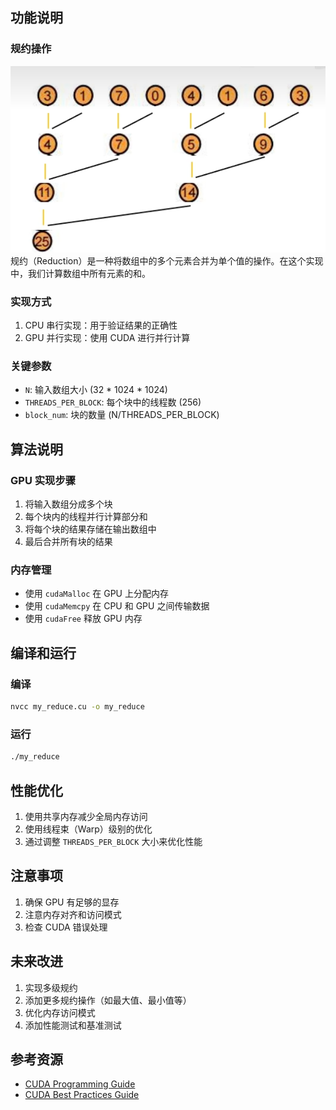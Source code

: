 ## 功能说明

### 规约操作
![规约算法示意图](../figure/image.png)
规约（Reduction）是一种将数组中的多个元素合并为单个值的操作。在这个实现中，我们计算数组中所有元素的和。

### 实现方式
1. CPU 串行实现：用于验证结果的正确性
2. GPU 并行实现：使用 CUDA 进行并行计算

### 关键参数
- `N`: 输入数组大小 (32 * 1024 * 1024)
- `THREADS_PER_BLOCK`: 每个块中的线程数 (256)
- `block_num`: 块的数量 (N/THREADS_PER_BLOCK)

## 算法说明

### GPU 实现步骤
1. 将输入数组分成多个块
2. 每个块内的线程并行计算部分和
3. 将每个块的结果存储在输出数组中
4. 最后合并所有块的结果

### 内存管理
- 使用 `cudaMalloc` 在 GPU 上分配内存
- 使用 `cudaMemcpy` 在 CPU 和 GPU 之间传输数据
- 使用 `cudaFree` 释放 GPU 内存

## 编译和运行

### 编译
```bash
nvcc my_reduce.cu -o my_reduce
```

### 运行
```bash
./my_reduce
```

## 性能优化

1. 使用共享内存减少全局内存访问
2. 使用线程束（Warp）级别的优化
3. 通过调整 `THREADS_PER_BLOCK` 大小来优化性能

## 注意事项

1. 确保 GPU 有足够的显存
2. 注意内存对齐和访问模式
3. 检查 CUDA 错误处理

## 未来改进

1. 实现多级规约
2. 添加更多规约操作（如最大值、最小值等）
3. 优化内存访问模式
4. 添加性能测试和基准测试

## 参考资源

- [CUDA Programming Guide](https://docs.nvidia.com/cuda/cuda-c-programming-guide/)
- [CUDA Best Practices Guide](https://docs.nvidia.com/cuda/cuda-c-best-practices-guide/)
